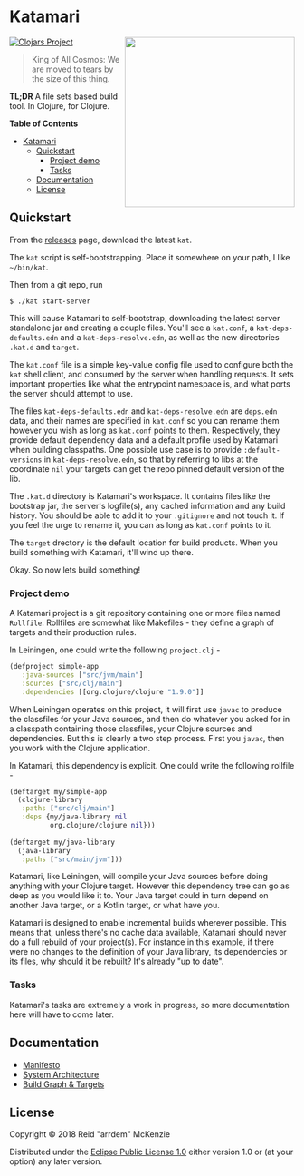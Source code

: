 # Katamari
<img align="right" src="/etc/katamari.jpg" width=300/>

[![Clojars Project](http://clojars.org/me.arrdem/katamari/latest-version.svg)](https://clojars.org/me.arrdem/katamari)

> King of All Cosmos: We are moved to tears by the size of this thing.

**TL;DR** A file sets based build tool. In Clojure, for Clojure.

<!-- markdown-toc start - Don't edit this section. Run M-x markdown-toc-refresh-toc -->
**Table of Contents**

- [Katamari](#katamari)
    - [Quickstart](#quickstart)
        - [Project demo](#project-demo)
        - [Tasks](#tasks)
    - [Documentation](#documentation)
    - [License](#license)

<!-- markdown-toc end -->

## Quickstart

From the [releases](https://github.com/arrdem/katamari/releases/latest) page, download the latest `kat`.

The `kat` script is self-bootstrapping.
Place it somewhere on your path, I like `~/bin/kat`.

Then from a git repo, run

```
$ ./kat start-server
```

This will cause Katamari to self-bootstrap, downloading the latest server standalone jar and creating a couple files.
You'll see a `kat.conf`, a `kat-deps-defaults.edn` and a `kat-deps-resolve.edn`, as well as the new directories `.kat.d` and `target`.

The `kat.conf` file is a simple key-value config file used to configure both the `kat` shell client, and consumed by the server when handling requests.
It sets important properties like what the entrypoint namespace is, and what ports the server should attempt to use.

The files `kat-deps-defaults.edn` and `kat-deps-resolve.edn` are `deps.edn` data, and their names are specified in `kat.conf` so you can rename them however you wish as long as `kat.conf` points to them.
Respectively, they provide default dependency data and a default profile used by Katamari when building classpaths.
One possible use case is to provide `:default-versions` in `kat-deps-resolve.edn`, so that by referring to libs at the coordinate `nil` your targets can get the repo pinned default version of the lib.

The `.kat.d` directory is Katamari's workspace.
It contains files like the bootstrap jar, the server's logfile(s), any cached information and any build history.
You should be able to add it to your `.gitignore` and not touch it.
If you feel the urge to rename it, you can as long as `kat.conf` points to it.

The `target` drectory is the default location for build products.
When you build something with Katamari, it'll wind up there.

Okay.
So now lets build something!

### Project demo

A Katamari project is a git repository containing one or more files named `Rollfile`.
Rollfiles are somewhat like Makefiles - they define a graph of targets and their production rules.

In Leiningen, one could write the following `project.clj` -

```clj
(defproject simple-app
   :java-sources ["src/jvm/main"]
   :sources ["src/clj/main"]
   :dependencies [[org.clojure/clojure "1.9.0"]]
```

When Leiningen operates on this project, it will first use `javac` to produce the classfiles for your Java sources, and then do whatever you asked for in a classpath containing those classfiles, your Clojure sources and dependencies.
But this is clearly a two step process.
First you `javac`, then you work with the Clojure application.

In Katamari, this dependency is explicit.
One could write the following rollfile -

```clj
(deftarget my/simple-app
  (clojure-library
   :paths ["src/clj/main"]
   :deps {my/java-library nil
          org.clojure/clojure nil}))
  
(deftarget my/java-library
  (java-library
   :paths ["src/main/jvm"]))
```

Katamari, like Leiningen, will compile your Java sources before doing anything with your Clojure target.
However this dependency tree can go as deep as you would like it to.
Your Java target could in turn depend on another Java target, or a Kotlin target, or what have you.

Katamari is designed to enable incremental builds wherever possible.
This means that, unless there's no cache data available, Katamari should never do a full rebuild of your project(s).
For instance in this example, if there were no changes to the definition of your Java library, its dependencies or its files, why should it be rebuilt?
It's already "up to date".

### Tasks

Katamari's tasks are extremely a work in progress, so more documentation here will have to come later.

## Documentation

- [Manifesto](/docs/manifesto.md)
- [System Architecture](/docs/system-architecture.md)
- [Build Graph & Targets](/docs/build-graph.md)

## License

Copyright © 2018 Reid "arrdem" McKenzie

Distributed under the [Eclipse Public License 1.0](https://www.eclipse.org/legal/epl-v10.html) either version 1.0 or (at your option) any later version.
